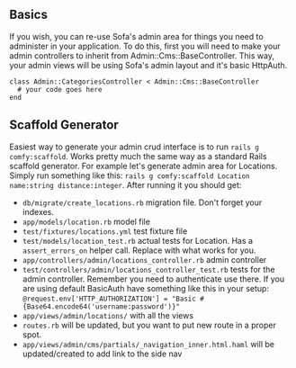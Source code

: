 ## Basics

If you wish, you can re-use Sofa's admin area for things you need to administer in your application. To do this, first you will need to make your admin controllers to inherit from Admin::Cms::BaseController. This way, your admin views will be using Sofa's admin layout and it's basic HttpAuth.
    
    class Admin::CategoriesController < Admin::Cms::BaseController
      # your code goes here
    end
    
## Scaffold Generator

Easiest way to generate your admin crud interface is to run `rails g comfy:scaffold`. Works pretty much the same way as a standard Rails scaffold generator. For example let's generate admin area for Locations. Simply run something like this: `rails g comfy:scaffold Location name:string distance:integer`. After running it you should get:

* `db/migrate/create_locations.rb` migration file. Don't forget your indexes.
* `app/models/location.rb` model file
* `test/fixtures/locations.yml` test fixture file
* `test/models/location_test.rb` actual tests for Location. Has a `assert_errors_on` helper call. Replace with what works for you.
* `app/controllers/admin/locations_controller.rb` admin controller
* `test/controllers/admin/locations_controller_test.rb` tests for the admin controller. Remember you need to authenticate use there. If you are using default BasicAuth have something like this in your setup: `@request.env['HTTP_AUTHORIZATION'] = "Basic #{Base64.encode64('username:password')}"`
* `app/views/admin/locations/` with all the views
* `routes.rb` will be updated, but you want to put new route in a proper spot.
* `app/views/admin/cms/partials/_navigation_inner.html.haml` will be updated/created to add link to the side nav